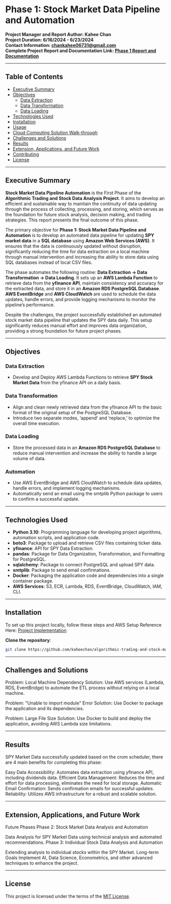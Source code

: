 # Phase 1: Stock Market Data Pipeline and Automation

**Project Manager and Report Author: Kahee Chan**  
**Project Duration: 6/16/2024 - 6/23/2024**  
**Contact Information: chankahee06731@gmail.com**   
**Complete Project Report and Documentation Link: [Phase 1 Report and Documentation](https://www.notion.so/Phase-1-Stock-Market-Data-Pipeline-and-Automation-15eb0b4c7e45476ba35dd22d0e899adb?pvs=4)**

---

## Table of Contents

- [Executive Summary](#executive-summary)
- [Objectives](#objectives)
  - [Data Extraction](#data-extraction)
  - [Data Transformation](#data-transformation)
  - [Data Loading](#data-loading)
- [Technologies Used](#technologies-used)
- [Installation](#installation)
- [Usage](#usage)
- [Cloud Computing Solution Walk-through](#cloud-computing-solution-walk-through)
- [Challenges and Solutions](#challenges-and-solutions)
- [Results](#results)
- [Extension, Applications, and Future Work](#extension-applications-and-future-work)
- [Contributing](#contributing)
- [License](#license)

---

## Executive Summary

**Stock Market Data Pipeline Automation** is the First Phase of the **Algorithmic Trading and Stock Data Analysis Project**. It aims to develop an efficient and sustainable way to maintain the continuity of data updating through the process of collecting, processing, and storing, which serves as the foundation for future stock analysis, decision making, and trading strategies. This report presents the final outcome of this phase.

The primary objective for **Phase 1: Stock Market Data Pipeline and Automation** is to develop an automated data pipeline for updating **SPY market data** in a **SQL database** using **Amazon Web Services (AWS)**. It ensures that the data is continuously updated without disruption, significantly reducing the time for data extraction on a local machine through manual intervention and increasing the ability to store data using SQL databases instead of local CSV files.

The phase automates the following routine: **Data Extraction → Data Transformation → Data Loading**. It sets up an **AWS Lambda Function** to retrieve data from the **yfinance API**, maintain consistency and accuracy for the extracted data, and store it in an **Amazon RDS PostgreSQL Database**. **AWS EventBridge** and **AWS CloudWatch** are used to schedule the data updates, handle errors, and provide logging mechanisms to monitor the pipeline’s performance.

Despite the challenges, the project successfully established an automated stock market data pipeline that updates the SPY data daily. This setup significantly reduces manual effort and improves data organization, providing a strong foundation for future project phases.

---

## Objectives

### Data Extraction

- Develop and Deploy AWS Lambda Functions to retrieve **SPY Stock Market Data** from the yfinance API on a daily basis.

### Data Transformation

- Align and clean newly retrieved data from the yfinance API to the basic format of the original setup of the PostgreSQL Database.
- Introduce two separate modes, ‘append’ and ‘replace,’ to optimize the overall time execution.

### Data Loading

- Store the processed data in an **Amazon RDS PostgreSQL Database** to reduce manual intervention and increase the ability to handle a large volume of data.

### Automation

- Use AWS EventBridge and AWS CloudWatch to schedule data updates, handle errors, and implement logging mechanisms.
- Automatically send an email using the smtplib Python package to users to confirm a successful update.

---

## Technologies Used

- **Python 3.10**: Programming language for developing project algorithms, automation scripts, and application code.
- **boto3**: Package to upload and retrieve CSV files containing ticker data.
- **yfinance**: API for SPY Data Extraction.
- **pandas**: Package for Data Organization, Transformation, and Formatting for PostgreSQL.
- **sqlalchemy**: Package to connect PostgreSQL and upload SPY data.
- **smtplib**: Package to send email confirmations.
- **Docker**: Packaging the application code and dependencies into a single container package.
- **AWS Services**: S3, ECR, Lambda, RDS, EventBridge, CloudWatch, IAM, CLI.

---

## Installation

To set up this project locally, follow these steps and AWS Setup Reference Here: [Project Implementation](
https://www.notion.so/Phase-1-Stock-Market-Data-Pipeline-and-Automation-15eb0b4c7e45476ba35dd22d0e899adb?pvs=4#9110a1cced7a4e899131368cf335b160)

**Clone the repository**:
   ```sh
   git clone https://github.com/kaheechan/algorithmic-trading-and-stock-market-analysis.git
  ```

---

## Challenges and Solutions

Problem: Local Machine Dependency
Solution: Use AWS services (Lambda, RDS, EventBridge) to automate the ETL process without relying on a local machine.

Problem: "Unable to import module" Error
Solution: Use Docker to package the application and its dependencies.

Problem: Large File Size
Solution: Use Docker to build and deploy the application, avoiding AWS Lambda size limitations.

---

## Results

SPY Market Data successfully updated based on the crom scheduler, there are 4 main benefits for completing this phase:

Easy Data Accessibility: Automates data extraction using yfinance API, including dividends data.
Efficient Data Management: Reduces the time and effort for data processing, eliminates the need for local storage.
Automatic Email Confirmation: Sends confirmation emails for successful updates.
Reliability: Utilizes AWS infrastructure for a robust and scalable solution.

---

## Extension, Applications, and Future Work

Future Phases
Phase 2: Stock Market Data Analysis and Automation

Data Analysis for SPY Market Data using technical analysis and automated recommendations.
Phase 3: Individual Stock Data Analysis and Automation

Extending analysis to individual stocks within the SPY Market.
Long-term Goals
Implement AI, Data Science, Econometrics, and other advanced techniques to enhance the project.

---

## License
This project is licensed under the terms of the [MIT License](./LICENSE).

